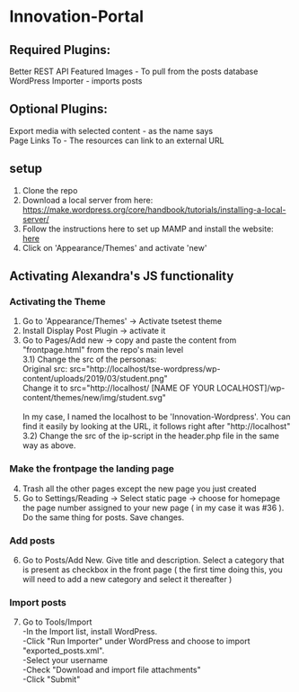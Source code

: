 # Innovation-Portal

## Required Plugins:
 Better REST API Featured Images - To pull from the posts database <br>
 WordPress Importer - imports posts
## Optional Plugins:
 Export media with selected content - as the name says <br>
 Page Links To - The resources can link to an external URL <br>
## setup
1) Clone the repo
2) Download a local server from here: https://make.wordpress.org/core/handbook/tutorials/installing-a-local-server/
3) Follow the instructions here to set up MAMP and install the website: [here](https://www.wpbeginner.com/wp-tutorials/how-to-install-wordpress-locally-on-mac-using-mamp/)
4) Click on 'Appearance/Themes' and activate 'new' 


## Activating Alexandra's JS functionality
### Activating the Theme
1) Go to 'Appearance/Themes' -> Activate tsetest theme
2) Install Display Post Plugin -> activate it
3) Go to Pages/Add new -> copy and paste the content from "frontpage.html" from the repo's main level <br>
3.1) Change the src of the personas: <br>
     Original src: src="http://<span></span>localhost/tse-wordpress/wp-content/uploads/2019/03/student.png" </br>
     Change it to src="http://<span></span>localhost/ [NAME OF YOUR LOCALHOST]/wp-content/themes/new/img/student.svg" <br> <br>
     In my case, I named the localhost to be 'Innovation-Wordpress'. You can find it easily by looking at the URL, it follows right after "http://<span></span>localhost"  <br>
3.2) Change the src of the ip-script in the header.php file in the same way as above.
### Make the frontpage the landing page
4) Trash all the other pages except the new page you just created
5) Go to Settings/Reading -> Select static page -> choose for homepage the page number assigned to your new page ( in my case it was #36 ). Do the same thing for posts. Save changes.
### Add posts
6) Go to Posts/Add New. Give title and description. Select a category that is present as checkbox in the front page ( the first time doing this, you will need to add a new category and select it thereafter )
### Import posts 
7) Go to Tools/Import  <br>
    -In the Import list, install WordPress. <br>
    -Click "Run Importer" under WordPress and choose to import "exported_posts.xml".  <br>
    -Select your username <br>
    -Check "Download and import file attachments" <br>
    -Click "Submit"
